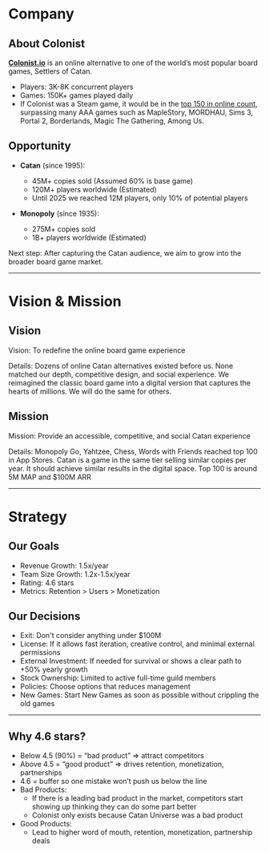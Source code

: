# Company

## About Colonist
  
**[Colonist.io](https://colonist.io/)** is an online alternative to one of the world’s most popular board games, Settlers of Catan. 
+ Players: 3K-8K concurrent players
+ Games: 150K+ games played daily
+ If Colonist was a Steam game, it would be in the [top 150 in online count](https://steamcharts.com/top/p.8), surpassing many AAA games such as MapleStory, MORDHAU, Sims 3, Portal 2, Borderlands, Magic The Gathering, Among Us.
  
## Opportunity
+ **Catan** (since 1995):
  +  45M+ copies sold (Assumed 60% is base game)
  +  120M+ players worldwide (Estimated)
  +  Until 2025 we reached 12M players, only 10% of potential players

+ **Monopoly** (since 1935):
  +  275M+ copies sold
  +  1B+ players worldwide (Estimated)
  
Next step: After capturing the Catan audience, we aim to grow into the broader board game market.

-----

# Vision & Mission

## Vision

Vision:
To redefine the online board game experience

Details:
Dozens of online Catan alternatives existed before us. None matched our depth, competitive design, and social experience. We reimagined the classic board game into a digital version that captures the hearts of millions. We will do the same for others.

## Mission

Mission:
Provide an accessible, competitive, and social Catan experience

Details:
Monopoly Go, Yahtzee, Chess, Words with Friends reached top 100 in App Stores. Catan is a game in the same tier selling similar copies per year. It should achieve similar results in the digital space. Top 100 is around 5M MAP and $100M ARR

-----

# Strategy

## Our Goals
- Revenue Growth: 1.5x/year
- Team Size Growth: 1.2x-1.5x/year
- Rating: 4.6 stars
- Metrics: Retention > Users > Monetization

## Our Decisions
- Exit: Don't consider anything under $100M
- License: If it allows fast iteration, creative control, and minimal external permissions
- External Investment: If needed for survival or shows a clear path to +50% yearly growth
- Stock Ownership: Limited to active full-time guild members
- Policies: Choose options that reduces management
- New Games: Start New Games as soon as possible without crippling the old games

-----

## Why 4.6 stars? 
- Below 4.5 (90%) = “bad product” => attract competitors 
- Above 4.5 = “good product” => drives retention, monetization, partnerships  
- 4.6 = buffer so one mistake won’t push us below the line
- Bad Products:
    - If there is a leading bad product in the market, competitors start showing up thinking they can do some part better
    - Colonist only exists because Catan Universe was a bad product
- Good Products:
    - Lead to higher word of mouth, retention, monetization, partnership deals
